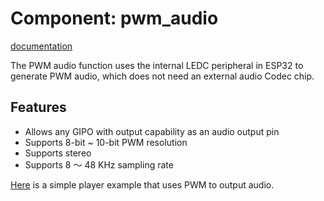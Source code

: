 # Component: pwm_audio

[documentation](https://docs.espressif.com/projects/espressif-esp-iot-solution/en/latest/audio/pwm_audio.html)

The PWM audio function uses the internal LEDC peripheral in ESP32 to generate PWM audio, which does not need an external audio Codec chip.

## Features

- Allows any GIPO with output capability as an audio output pin
- Supports 8-bit ~ 10-bit PWM resolution
- Supports stereo
- Supports 8 ～ 48 KHz sampling rate

[Here](https://github.com/espressif/esp-iot-solution/tree/master/examples/audio/wav_player) is a simple player example that uses PWM to output audio.
